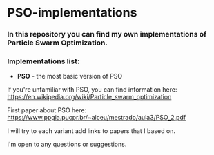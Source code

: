 # PSO-implementations
### In this repository you can find my own implementations of Particle Swarm Optimization.

### Implementations list:
- **PSO** - the most basic version of PSO

If you're unfamiliar with PSO, you can find information here: https://en.wikipedia.org/wiki/Particle_swarm_optimization

First paper about PSO here: https://www.ppgia.pucpr.br/~alceu/mestrado/aula3/PSO_2.pdf

I will try to each variant add links to papers that I based on.

I'm open to any questions or suggestions.